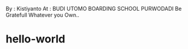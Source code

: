 By : Kistiyanto 
At : BUDI UTOMO BOARDING SCHOOL PURWODADI 
Be Gratefull 
Whatever you Own..


# hello-world
## 
